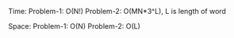 Time:
Problem-1: O(N!)
Problem-2: O(MN*3^L), L is length of word

Space:
Problem-1: O(N)
Problem-2: O(L)
